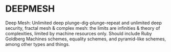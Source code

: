 # DEEPMESH

Deep Mesh: Unlimited deep plunge-dig-plunge-repeat and unlimited deep security, fractal mesh & complex mesh: the limits are infinities & theory of complexities, limited by machine resources only. Should include Ruby Goldberg Machines schemes, equality schemes, and pyramid-like schemes, among other types and things.
